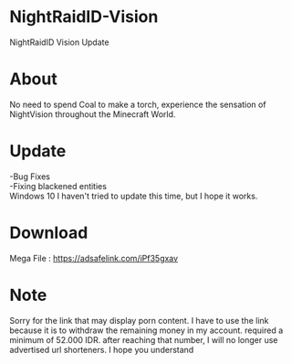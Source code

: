 # NightRaidID-Vision
NightRaidID Vision Update

# About
No need to spend Coal to make a torch, experience the sensation of NightVision throughout the Minecraft World.

# Update
-Bug Fixes<br>
-Fixing blackened entities<br>
Windows 10 I haven't tried to update this time, but I hope it works.

# Download<br>
Mega File : https://adsafelink.com/iPf35gxav

# Note
Sorry for the link that may display porn content. I have to use the link because it is to withdraw the remaining money in my account. required a minimum of 52.000 IDR.
after reaching that number, I will no longer use advertised url shorteners.
I hope you understand
